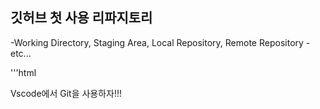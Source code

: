 ## 깃허브 첫 사용 리파지토리

-Working Directory, Staging Area, Local Repository, Remote Repository
-etc...

'''html
<!DOCTYPE html>
<html lang="en">
<head>
    <meta charset="UTF-8">
    <meta http-equiv="X-UA-Compatible" content="IE=edge">
    <meta name="viewport" content="width=device-width, initial-scale=1.0">
    <title>이건 새로운 기능!!</title>
</head>
<body>
    <p>Vscode에서 Git을 사용하자!!!</p>
</body>
</html>
